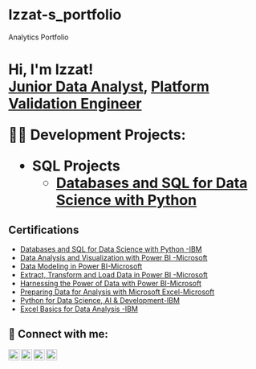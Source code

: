 # Izzat-s_portfolio
Analytics Portfolio
<h1>Hi, I'm Izzat! <br/><a href="https://github.com/joshmadakor1">Junior Data Analyst</a>, <a href="https://www.linkedin.com/in/mohd-izzat-bin-abd-ghani-9552a910b/">Platform Validation Engineer</a>

  <b2>👨‍💻 Development Projects:</b2>

- <b2>SQL Projects</b2>
  - [Databases and SQL for Data Science with Python](https://www.coursera.org/account/accomplishments/verify/KMVYS7XVS1VC)

<h2>Certifications</h2>
 
 - [Databases and SQL for Data Science with Python -IBM](https://www.coursera.org/account/accomplishments/verify/KMVYS7XVS1VC)
 - [Data Analysis and Visualization with Power BI -Microsoft](https://www.coursera.org/account/accomplishments/verify/2IKIJMJVK8DL)
 - [Data Modeling in Power BI-Microsoft](https://www.coursera.org/account/accomplishments/verify/7WLW3BV7S740)
 - [Extract, Transform and Load Data in Power BI -Microsoft](https://www.coursera.org/account/accomplishments/verify/11KNG4K6ISZZ)
 - [Harnessing the Power of Data with Power BI-Microsoft](https://www.coursera.org/account/accomplishments/verify/PEVV4NG9CK4U)
 - [Preparing Data for Analysis with Microsoft Excel-Microsoft](https://www.coursera.org/account/accomplishments/verify/JJR4899M1A9B)
 - [Python for Data Science, AI & Development-IBM](https://www.coursera.org/account/accomplishments/verify/ETZ6T89CPQWY)
 - [Excel Basics for Data Analysis -IBM](https://www.coursera.org/account/accomplishments/verify/CAA9R4M2PV75)
   
   

<h2> 🤳 Connect with me:</h2>

[<img align="left" alt="JoshMadakor | YouTube" width="22px" src="https://cdn.jsdelivr.net/npm/simple-icons@v3/icons/youtube.svg" />][youtube]
[<img align="left" alt="JoshMadakor | Twitter" width="22px" src="https://cdn.jsdelivr.net/npm/simple-icons@v3/icons/twitter.svg" />][twitter]
[<img align="left" alt="JoshMadakor | LinkedIn" width="22px" src="https://cdn.jsdelivr.net/npm/simple-icons@v3/icons/linkedin.svg" />][linkedin]
[<img align="left" alt="JoshMadakor | Instagram" width="22px" src="https://cdn.jsdelivr.net/npm/simple-icons@v3/icons/instagram.svg" />][instagram]

[twitter]: https://twitter.com/joshmadakor
[youtube]: https://www.youtube.com/c/joshmadakor
[instagram]: https://www.instagram.com/joshmadakor/
[linkedin]: https://linkedin.com/in/joshmadakor

<!--
**joshmadakor1/joshmadakor1** is a ✨ _special_ ✨ repository because its `README.md` (this file) appears on your GitHub profile.

Here are some ideas to get you started:

- 🔭 I’m currently working on ...
- 🌱 I’m currently learning ...
- 👯 I’m looking to collaborate on ...
- 🤔 I’m looking for help with ...
- 💬 Ask me about ...
- 📫 How to reach me: ...
- 😄 Pronouns: ...
- ⚡ Fun fact: ...
-->
